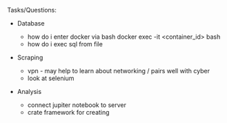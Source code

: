 Tasks/Questions:

- Database

  - how do i enter docker via bash
    docker exec -it <container_id> bash
  - how do i exec sql from file

- Scraping
  - vpn - may help to learn about networking / pairs well with cyber
  - look at selenium
- Analysis
  - connect jupiter notebook to server
  - crate framework for creating
